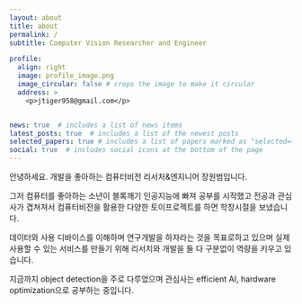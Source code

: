 ```yaml
---
layout: about
title: about
permalink: /
subtitle: Computer Vision Researcher and Engineer

profile:
  align: right
  image: profile_image.png
  image_circular: false # crops the image to make it circular
  address: >
    <p>jtiger958@gmail.com</p>


news: true  # includes a list of news items
latest_posts: true  # includes a list of the newest posts
selected_papers: true # includes a list of papers marked as "selected={true}"
social: true  # includes social icons at the bottom of the page
---
```


안녕하세요.
개발을 좋아하는 컴퓨터비전 리서처&엔지니어 장원범입니다.

그저 컴퓨터를 좋아하는 소년이 블록깨기 인공지능에 빠져 공부를 시작했고 전공과 관심사가 겹쳐져서 컴퓨터비전을 활용한 다양한 토이프로젝트를 하면 학창시절을 보냈습니다.

데이터와 사용 디바이스를 이해하며 연구개발을 하자라는 것을 목표로하고 있으며 실제 사용할 수 있는 서비스를 만들기 위해 리서치와 개발을 둘 다 구분없이 역량을 키우고 있습니다.

지금까지 object detection을 주로 다루었으며 관심사는 efficient AI, hardware optimization으로 공부하는 중입니다.
